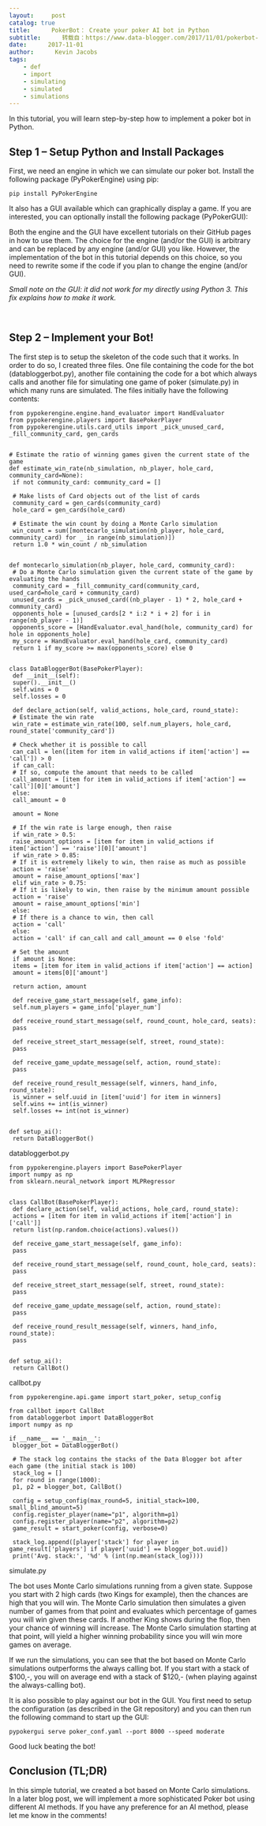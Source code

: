 ```yaml
---
layout:     post
catalog: true
title:      PokerBot： Create your poker AI bot in Python
subtitle:      转载自：https://www.data-blogger.com/2017/11/01/pokerbot-create-your-poker-ai-bot-in-python/
date:      2017-11-01
author:      Kevin Jacobs
tags:
    - def
    - import
    - simulating
    - simulated
    - simulations
---
```


In this tutorial, you will learn step-by-step how to implement a poker bot in Python.



## Step 1 – Setup Python and Install Packages

First, we need an engine in which we can simulate our poker bot. Install the following package (PyPokerEngine) using pip:

```
pip install PyPokerEngine
```

It also has a GUI available which can graphically display a game. If you are interested, you can optionally install the following package (PyPokerGUI):

Both the engine and the GUI have excellent tutorials on their GitHub pages in how to use them. The choice for the engine (and/or the GUI) is arbitrary and can be replaced by any engine (and/or GUI) you like. However, the implementation of the bot in this tutorial depends on this choice, so you need to rewrite some if the code if you plan to change the engine (and/or GUI).

*Small note on the GUI: it did not work for my directly using Python 3. This fix explains how to make it work.*

 

## Step 2 – Implement your Bot!

The first step is to setup the skeleton of the code such that it works. In order to do so, I created three files. One file containing the code for the bot (databloggerbot.py), another file containing the code for a bot which always calls and another file for simulating one game of poker (simulate.py) in which many runs are simulated. The files initially have the following contents:

```
from pypokerengine.engine.hand_evaluator import HandEvaluator
from pypokerengine.players import BasePokerPlayer
from pypokerengine.utils.card_utils import _pick_unused_card, _fill_community_card, gen_cards


# Estimate the ratio of winning games given the current state of the game
def estimate_win_rate(nb_simulation, nb_player, hole_card, community_card=None):
 if not community_card: community_card = []

 # Make lists of Card objects out of the list of cards
 community_card = gen_cards(community_card)
 hole_card = gen_cards(hole_card)

 # Estimate the win count by doing a Monte Carlo simulation
 win_count = sum([montecarlo_simulation(nb_player, hole_card, community_card) for _ in range(nb_simulation)])
 return 1.0 * win_count / nb_simulation


def montecarlo_simulation(nb_player, hole_card, community_card):
 # Do a Monte Carlo simulation given the current state of the game by evaluating the hands
 community_card = _fill_community_card(community_card, used_card=hole_card + community_card)
 unused_cards = _pick_unused_card((nb_player - 1) * 2, hole_card + community_card)
 opponents_hole = [unused_cards[2 * i:2 * i + 2] for i in range(nb_player - 1)]
 opponents_score = [HandEvaluator.eval_hand(hole, community_card) for hole in opponents_hole]
 my_score = HandEvaluator.eval_hand(hole_card, community_card)
 return 1 if my_score >= max(opponents_score) else 0


class DataBloggerBot(BasePokerPlayer):
 def __init__(self):
 super().__init__()
 self.wins = 0
 self.losses = 0

 def declare_action(self, valid_actions, hole_card, round_state):
 # Estimate the win rate
 win_rate = estimate_win_rate(100, self.num_players, hole_card, round_state['community_card'])

 # Check whether it is possible to call
 can_call = len([item for item in valid_actions if item['action'] == 'call']) > 0
 if can_call:
 # If so, compute the amount that needs to be called
 call_amount = [item for item in valid_actions if item['action'] == 'call'][0]['amount']
 else:
 call_amount = 0

 amount = None

 # If the win rate is large enough, then raise
 if win_rate > 0.5:
 raise_amount_options = [item for item in valid_actions if item['action'] == 'raise'][0]['amount']
 if win_rate > 0.85:
 # If it is extremely likely to win, then raise as much as possible
 action = 'raise'
 amount = raise_amount_options['max']
 elif win_rate > 0.75:
 # If it is likely to win, then raise by the minimum amount possible
 action = 'raise'
 amount = raise_amount_options['min']
 else:
 # If there is a chance to win, then call
 action = 'call'
 else:
 action = 'call' if can_call and call_amount == 0 else 'fold'

 # Set the amount
 if amount is None:
 items = [item for item in valid_actions if item['action'] == action]
 amount = items[0]['amount']

 return action, amount

 def receive_game_start_message(self, game_info):
 self.num_players = game_info['player_num']

 def receive_round_start_message(self, round_count, hole_card, seats):
 pass

 def receive_street_start_message(self, street, round_state):
 pass

 def receive_game_update_message(self, action, round_state):
 pass

 def receive_round_result_message(self, winners, hand_info, round_state):
 is_winner = self.uuid in [item['uuid'] for item in winners]
 self.wins += int(is_winner)
 self.losses += int(not is_winner)


def setup_ai():
 return DataBloggerBot()
```

 databloggerbot.py

```
from pypokerengine.players import BasePokerPlayer
import numpy as np
from sklearn.neural_network import MLPRegressor


class CallBot(BasePokerPlayer):
 def declare_action(self, valid_actions, hole_card, round_state):
 actions = [item for item in valid_actions if item['action'] in ['call']]
 return list(np.random.choice(actions).values())

 def receive_game_start_message(self, game_info):
 pass

 def receive_round_start_message(self, round_count, hole_card, seats):
 pass

 def receive_street_start_message(self, street, round_state):
 pass

 def receive_game_update_message(self, action, round_state):
 pass

 def receive_round_result_message(self, winners, hand_info, round_state):
 pass


def setup_ai():
 return CallBot()
```

 callbot.py

```
from pypokerengine.api.game import start_poker, setup_config

from callbot import CallBot
from databloggerbot import DataBloggerBot
import numpy as np

if __name__ == '__main__':
 blogger_bot = DataBloggerBot()

 # The stack log contains the stacks of the Data Blogger bot after each game (the initial stack is 100)
 stack_log = []
 for round in range(1000):
 p1, p2 = blogger_bot, CallBot()

 config = setup_config(max_round=5, initial_stack=100, small_blind_amount=5)
 config.register_player(name="p1", algorithm=p1)
 config.register_player(name="p2", algorithm=p2)
 game_result = start_poker(config, verbose=0)

 stack_log.append([player['stack'] for player in game_result['players'] if player['uuid'] == blogger_bot.uuid])
 print('Avg. stack:', '%d' % (int(np.mean(stack_log))))
```

 simulate.py

The bot uses Monte Carlo simulations running from a given state. Suppose you start with 2 high cards (two Kings for example), then the chances are high that you will win. The Monte Carlo simulation then simulates a given number of games from that point and evaluates which percentage of games you will win given these cards. If another King shows during the flop, then your chance of winning will increase. The Monte Carlo simulation starting at that point, will yield a higher winning probability since you will win more games on average.

If we run the simulations, you can see that the bot based on Monte Carlo simulations outperforms the always calling bot. If you start with a stack of $100,-, you will on average end with a stack of $120,- (when playing against the always-calling bot).

It is also possible to play against our bot in the GUI. You first need to setup the configuration (as described in the Git repository) and you can then run the following command to start up the GUI:

```
pypokergui serve poker_conf.yaml --port 8000 --speed moderate
```

Good luck beating the bot!



## Conclusion (TL;DR)

In this simple tutorial, we created a bot based on Monte Carlo simulations. In a later blog post, we will implement a more sophisticated Poker bot using different AI methods. If you have any preference for an AI method, please let me know in the comments!

 
